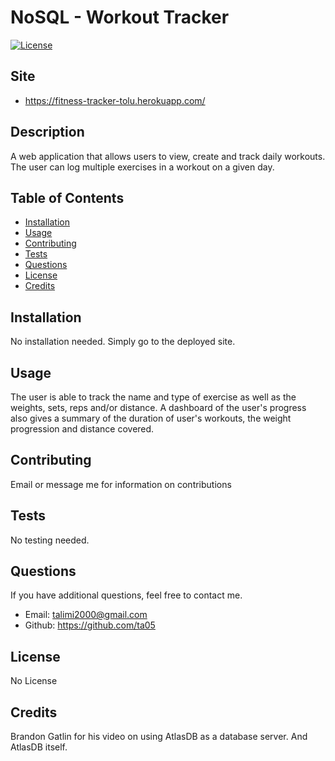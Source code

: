 #  NoSQL - Workout Tracker

[![License](https://img.shields.io/badge/license-None-green.svg)](https://shields.io/)

## Site

-   https://fitness-tracker-tolu.herokuapp.com/

## Description

A web application that allows users to view, create and track daily workouts. The user can log multiple exercises in a workout on a given day.

## Table of Contents

-   [Installation](#installation)
-   [Usage](#usage)
-   [Contributing](#contributing)
-   [Tests](#tests)
-   [Questions](#questions)
-   [License](#license)
-   [Credits](#credits)

## Installation

No installation needed. Simply go to the deployed site.

## Usage

The user is able to track the name and type of exercise as well as the weights, sets, reps and/or distance. A dashboard of the user's progress also gives a summary of the duration of user's workouts, the weight progression and distance covered.

## Contributing

Email or message me for information on contributions

## Tests

No testing needed.

## Questions

If you have additional questions, feel free to contact me.

-   Email: talimi2000@gmail.com
-   Github: https://github.com/ta05

## License

No License

## Credits

Brandon Gatlin for his video on using AtlasDB as a database server. And AtlasDB itself.

